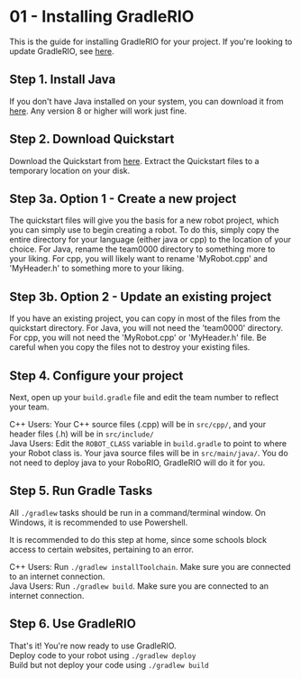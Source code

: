 01 - Installing GradleRIO
====
This is the guide for installing GradleRIO for your project. If you're looking to update GradleRIO, see [here](02-updating-gradlerio.md).

## Step 1. Install Java
If you don't have Java installed on your system, you can download it from [here](https://java.com/en/download/). Any version 8 or higher will work just fine.

## Step 2. Download Quickstart
Download the Quickstart from [here](../Quickstart.zip). Extract the Quickstart files to a temporary location on your disk.

## Step 3a.  Option 1 - Create a new project
The quickstart files will give you the basis for a new robot project, which you can simply
use to begin creating a robot.  To do this, simply copy the entire directory for your language
(either java or cpp) to the location of your choice.  For Java, rename the team0000 directory to something
more to your liking.  For cpp, you will likely want to rename 'MyRobot.cpp' and 'MyHeader.h' to
something more to your liking.

## Step 3b.  Option 2 - Update an existing project
If you have an existing project, you can copy in most of the files from the quickstart directory.  For Java,
you will not need the 'team0000' directory.  For cpp, you will not need the 'MyRobot.cpp' or
'MyHeader.h' file.  Be careful when you copy the files not to destroy your existing files.

## Step 4.  Configure your project

Next, open up your `build.gradle` file and edit the team number to reflect your team.  

C++ Users: Your C++ source files (.cpp) will be in `src/cpp/`, and your header files (.h) will be in `src/include/`  
Java Users: Edit the `ROBOT_CLASS` variable in `build.gradle` to point to where your Robot class is. Your java source files will be in `src/main/java/`. You do not need to deploy java to your RoboRIO, GradleRIO will do it for you.

## Step 5. Run Gradle Tasks
All `./gradlew` tasks should be run in a command/terminal window. On Windows, it is recommended to use Powershell.

It is recommended to do this step at home, since some schools block access to certain websites, pertaining to an error.  

C++ Users: Run `./gradlew installToolchain`. Make sure you are connected to an internet connection.  
Java Users: Run `./gradlew build`. Make sure you are connected to an internet connection.

## Step 6. Use GradleRIO
That's it! You're now ready to use GradleRIO.  
Deploy code to your robot using `./gradlew deploy`  
Build but not deploy your code using `./gradlew build`
